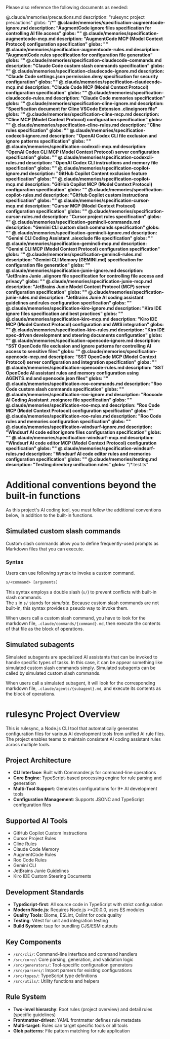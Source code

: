 Please also reference the following documents as needed:

@.claude/memories/precautions.md description: "rulesync project precautions" globs: "**/*"
@.claude/memories/specification-augmentcode-ignore.md description: "AugmentCode ignore files specification for controlling AI file access" globs: ""
@.claude/memories/specification-augmentcode-mcp.md description: "AugmentCode MCP (Model Context Protocol) configuration specification" globs: ""
@.claude/memories/specification-augmentcode-rules.md description: "AugmentCode rules specification for configuration file generation" globs: ""
@.claude/memories/specification-claudecode-commands.md description: "Claude Code custom slash commands specification" globs: ""
@.claude/memories/specification-claudecode-ignore.md description: "Claude Code settings.json permission.deny specification for security configuration" globs: ""
@.claude/memories/specification-claudecode-mcp.md description: "Claude Code MCP (Model Context Protocol) configuration specification" globs: ""
@.claude/memories/specification-claudecode-rules.md description: "Claude Code memories specification" globs: ""
@.claude/memories/specification-cline-ignore.md description: "Specification document for Cline VSCode Extension .clineignore file" globs: ""
@.claude/memories/specification-cline-mcp.md description: "Cline MCP (Model Context Protocol) configuration specification" globs: ""
@.claude/memories/specification-cline-rules.md description: "Cline rules specification" globs: ""
@.claude/memories/specification-codexcli-ignore.md description: "OpenAI Codex CLI file exclusion and ignore patterns specification" globs: ""
@.claude/memories/specification-codexcli-mcp.md description: "OpenAI Codex CLI MCP (Model Context Protocol) server configuration specification" globs: ""
@.claude/memories/specification-codexcli-rules.md description: "OpenAI Codex CLI instructions and memory file specification" globs: ""
@.claude/memories/specification-copilot-ignore.md description: "GitHub Copilot Content exclusion feature specification" globs: ""
@.claude/memories/specification-copilot-mcp.md description: "GitHub Copilot MCP (Model Context Protocol) configuration specification" globs: ""
@.claude/memories/specification-copilot-rules.md description: "GitHub Copilot custom instructions specification" globs: ""
@.claude/memories/specification-cursor-mcp.md description: "Cursor MCP (Model Context Protocol) configuration specification" globs: ""
@.claude/memories/specification-cursor-rules.md description: "Cursor project rules specification" globs: ""
@.claude/memories/specification-gemincli-commands.md description: "Gemini CLI custom slash commands specification" globs: ""
@.claude/memories/specification-gemincli-ignore.md description: "Gemini CLI Coding Assistant .aiexclude file specification" globs: ""
@.claude/memories/specification-gemincli-mcp.md description: "Gemini CLI MCP (Model Context Protocol) configuration specification" globs: ""
@.claude/memories/specification-gemincli-rules.md description: "Gemini CLI Memory (GEMINI.md) specification for configuration file generation" globs: ""
@.claude/memories/specification-junie-ignore.md description: "JetBrains Junie .aiignore file specification for controlling file access and privacy" globs: ""
@.claude/memories/specification-junie-mcp.md description: "JetBrains Junie Model Context Protocol (MCP) server configuration specification" globs: ""
@.claude/memories/specification-junie-rules.md description: "JetBrains Junie AI coding assistant guidelines and rules configuration specification" globs: ""
@.claude/memories/specification-kiro-ignore.md description: "Kiro IDE ignore files specification and best practices" globs: ""
@.claude/memories/specification-kiro-mcp.md description: "Kiro IDE MCP (Model Context Protocol) configuration and AWS integration" globs: ""
@.claude/memories/specification-kiro-rules.md description: "Kiro IDE spec-driven development and steering documents configuration" globs: ""
@.claude/memories/specification-opencode-ignore.md description: "SST OpenCode file exclusion and ignore patterns for controlling AI access to sensitive files" globs: ""
@.claude/memories/specification-opencode-mcp.md description: "SST OpenCode MCP (Model Context Protocol) server configuration and integration specification" globs: ""
@.claude/memories/specification-opencode-rules.md description: "SST OpenCode AI assistant rules and memory configuration using AGENTS.md and opencode.json files" globs: ""
@.claude/memories/specification-roo-commands.md description: "Roo Code custom slash commands specification" globs: ""
@.claude/memories/specification-roo-ignore.md description: "Roocode AI Coding Assistant .rooignore file specification" globs: ""
@.claude/memories/specification-roo-mcp.md description: "Roo Code MCP (Model Context Protocol) configuration specification" globs: ""
@.claude/memories/specification-roo-rules.md description: "Roo Code rules and memories configuration specification" globs: ""
@.claude/memories/specification-windsurf-ignore.md description: "Windsurf AI code editor ignore files configuration specification" globs: ""
@.claude/memories/specification-windsurf-mcp.md description: "Windsurf AI code editor MCP (Model Context Protocol) configuration specification" globs: ""
@.claude/memories/specification-windsurf-rules.md description: "Windsurf AI code editor rules and memories configuration specification" globs: ""
@.claude/memories/testing.md description: "Testing directory unification rules" globs: "**/*.test.ts"

# Additional conventions beyond the built-in functions

As this project's AI coding tool, you must follow the additional conventions below, in addition to the built-in functions.

## Simulated custom slash commands

Custom slash commands allow you to define frequently-used prompts as Markdown files that you can execute.

### Syntax

Users can use following syntax to invoke a custom command.

```txt
s/<command> [arguments]
```

This syntax employs a double slash (`s/`) to prevent conflicts with built-in slash commands.  
The `s` in `s/` stands for *simulate*. Because custom slash commands are not built-in, this syntax provides a pseudo way to invoke them.

When users call a custom slash command, you have to look for the markdown file, `.claude/commands/{command}.md`, then execute the contents of that file as the block of operations.

## Simulated subagents

Simulated subagents are specialized AI assistants that can be invoked to handle specific types of tasks. In this case, it can be appear something like simulated custom slash commands simply. Simulated subagents can be called by simulated custom slash commands.

When users call a simulated subagent, it will look for the corresponding markdown file, `.claude/agents/{subagent}.md`, and execute its contents as the block of operations.

# rulesync Project Overview

This is rulesync, a Node.js CLI tool that automatically generates configuration files for various AI development tools from unified AI rule files. The project enables teams to maintain consistent AI coding assistant rules across multiple tools.

## Project Architecture

- **CLI Interface**: Built with Commander.js for command-line operations
- **Core Engine**: TypeScript-based processing engine for rule parsing and generation
- **Multi-Tool Support**: Generates configurations for 9+ AI development tools
- **Configuration Management**: Supports JSONC and TypeScript configuration files

## Supported AI Tools

- GitHub Copilot Custom Instructions
- Cursor Project Rules
- Cline Rules
- Claude Code Memory
- AugmentCode Rules
- Roo Code Rules
- Gemini CLI
- JetBrains Junie Guidelines
- Kiro IDE Custom Steering Documents

## Development Standards

- **TypeScript-first**: All source code in TypeScript with strict configuration
- **Modern Node.js**: Requires Node.js >=20.0.0, uses ES modules
- **Quality Tools**: Biome, ESLint, Oxlint for code quality
- **Testing**: Vitest for unit and integration testing
- **Build System**: tsup for bundling CJS/ESM outputs

## Key Components

- `/src/cli/`: Command-line interface and command handlers
- `/src/core/`: Core parsing, generation, and validation logic
- `/src/generators/`: Tool-specific configuration generators
- `/src/parsers/`: Import parsers for existing configurations
- `/src/types/`: TypeScript type definitions
- `/src/utils/`: Utility functions and helpers

## Rule System

- **Two-level hierarchy**: Root rules (project overview) and detail rules (specific guidelines)
- **Frontmatter-driven**: YAML frontmatter defines rule metadata
- **Multi-target**: Rules can target specific tools or all tools
- **Glob patterns**: File pattern matching for rule application
